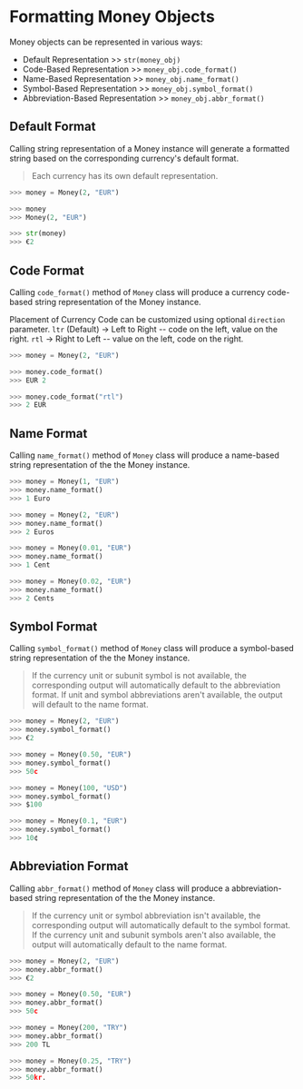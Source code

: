 # Formatting Money Objects

Money objects can be represented in various ways:
- Default Representation >> `str(money_obj)`
- Code-Based Representation >> `money_obj.code_format()`
- Name-Based Representation >> `money_obj.name_format()`
- Symbol-Based Representation >> `money_obj.symbol_format()`
- Abbreviation-Based Representation >> `money_obj.abbr_format()`


## Default Format

Calling string representation of a Money instance will generate a formatted string based on the corresponding currency's default format.

> Each currency has its own default representation.

```python
>>> money = Money(2, "EUR")

>>> money
>>> Money(2, "EUR")

>>> str(money)
>>> €2
```


## Code Format

Calling `code_format()` method of `Money` class will produce a currency code-based string representation of the Money instance.

Placement of Currency Code can be customized using optional `direction` parameter.
    `ltr` (Default) -> Left to Right -- code on the left, value on the right.
    `rtl` -> Right to Left -- value on the left, code on the right.

```python
>>> money = Money(2, "EUR")

>>> money.code_format()
>>> EUR 2

>>> money.code_format("rtl")
>>> 2 EUR
```


## Name Format

Calling `name_format()` method of `Money` class will produce a name-based string representation of the the Money instance.

```python
>>> money = Money(1, "EUR")
>>> money.name_format()
>>> 1 Euro

>>> money = Money(2, "EUR")
>>> money.name_format()
>>> 2 Euros

>>> money = Money(0.01, "EUR")
>>> money.name_format()
>>> 1 Cent

>>> money = Money(0.02, "EUR")
>>> money.name_format()
>>> 2 Cents
```


## Symbol Format

Calling `symbol_format()` method of `Money` class will produce a symbol-based string representation of the the Money instance.

> If the currency unit or subunit symbol is not available, the corresponding output will automatically default to the abbreviation format.
> If unit and symbol abbreviations aren't available, the output will default to the name format.

```python
>>> money = Money(2, "EUR")
>>> money.symbol_format()
>>> €2

>>> money = Money(0.50, "EUR")
>>> money.symbol_format()
>>> 50c
```

```python
>>> money = Money(100, "USD")
>>> money.symbol_format()
>>> $100

>>> money = Money(0.1, "EUR")
>>> money.symbol_format()
>>> 10¢
```


## Abbreviation Format

Calling `abbr_format()` method of `Money` class will produce a abbreviation-based string representation of the the Money instance.

> If the currency unit or symbol abbreviation isn't available, the corresponding output will automatically default to the symbol format.
> If the currency unit and subunit symbols aren't also available, the output will automatically default to the name format.

```python
>>> money = Money(2, "EUR")
>>> money.abbr_format()
>>> €2

>>> money = Money(0.50, "EUR")
>>> money.abbr_format()
>>> 50c
```

```python
>>> money = Money(200, "TRY")
>>> money.abbr_format()
>>> 200 TL

>>> money = Money(0.25, "TRY")
>>> money.abbr_format()
>>> 50kr.
```

